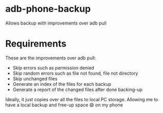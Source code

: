 # adb-phone-backup
Allows backup with improvements over adb pull

Requirements
=================

These are the improvements over adb pull:

- Skip errors such as permission denied
- Skip random errors such as file not found, file not directory
- Skip unchanged files
- Generate an index of the files for each backup
- Generate a report of the changed files after done backing-up

Ideally, it just copies over all the files to local PC storage. Allowing me to have a local backup and free-up space 😄 on my phone


